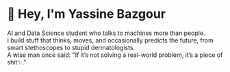 # 👋 Hey, I'm Yassine Bazgour

AI and Data Science student who talks to machines more than people.<br>
I build stuff that thinks, moves, and occasionally predicts the future, from smart stethoscopes to stupid dermatologists.<br>
A wise man once said: "If it’s not solving a real-world problem, it’s a piece of shit✨."
